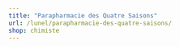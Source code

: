 ```yaml
---
title: "Parapharmacie des Quatre Saisons"
url: /lunel/parapharmacie-des-quatre-saisons/
shop: chimiste
---
```

